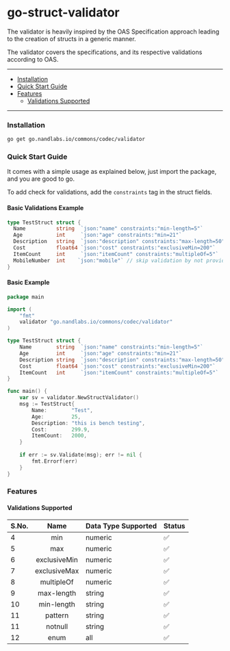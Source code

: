 # go-struct-validator

The validator is heavily inspired by the OAS Specification approach leading to the creation of structs in a generic manner.

The validator covers the specifications, and its respective validations according to OAS.

---

- [Installation](#installation)
- [Quick Start Guide](#quick-start-guide)
- [Features](#features)
    - [Validations Supported](#validations-supported)

---

### Installation

```bash
go get go.nandlabs.io/commons/codec/validator
```

### Quick Start Guide

It comes with a simple usage as explained below, just import the package, and you are good to go.

To add check for validations, add the `constraints` tag in the struct fields.

#### Basic Validations Example

```go
type TestStruct struct {
  Name          string  `json:"name" constraints:"min-length=5"`
  Age           int     `json:"age" constraints:"min=21"`
  Description   string  `json:"description" constraints:"max-length=50"`
  Cost          float64 `json:"cost" constraints:"exclusiveMin=200"`
  ItemCount     int     `json:"itemCount" constraints:"multipleOf=5"`
  MobileNumber  int    `json:"mobile"` // skip validation by not providing any constraints
}
```

#### Basic Example
```go
package main

import (
    "fmt"
    validator "go.nandlabs.io/commons/codec/validator"
)

type TestStruct struct {
    Name        string  `json:"name" constraints:"min-length=5"`
    Age         int     `json:"age" constraints:"min=21"`
    Description string  `json:"description" constraints:"max-length=50"`
    Cost        float64 `json:"cost" constraints:"exclusiveMin=200"`
    ItemCount   int     `json:"itemCount" constraints:"multipleOf=5"`
}

func main() {
    var sv = validator.NewStructValidator()
    msg := TestStruct{
        Name:        "Test",
        Age:         25,
        Description: "this is bench testing",
        Cost:        299.9,
        ItemCount:   2000,
    }
    
    if err := sv.Validate(msg); err != nil {
        fmt.Errorf(err)
    }
}
```

### Features

#### Validations Supported

| S.No. |     Name     | Data Type Supported | Status |
|:------|:------------:|---------------------|--------|
| 4     |     min      | numeric             | ✅      |
| 5     |     max      | numeric             | ✅      |
| 6     | exclusiveMin | numeric             | ✅      |
| 7     | exclusiveMax | numeric             | ✅      |
| 8     |  multipleOf  | numeric             | ✅      |
| 9     |  max-length  | string              | ✅      |
| 10    |  min-length  | string              | ✅      |
| 11    |   pattern    | string              | ✅      |
| 11    |   notnull    | string              | ✅      |
| 12    |     enum     | all                 | ✅      |
